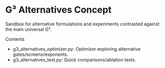 # G³ Alternatives Concept

Sandbox for alternative formulations and experiments contrasted against the main universal G³.

Contents
- g3_alternatives_optimizer.py: Optimizer exploring alternative gates/screens/exponents.
- g3_alternatives_test.py: Quick comparisons/ablation tests.
